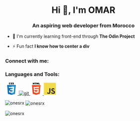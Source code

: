 <h1 align="center">Hi 👋, I'm OMAR</h1>
<h3 align="center">An aspiring web developer from Morocco</h3>

- 🌱 I'm currently learning front-end through **The Odin Project**

- ⚡ Fun fact **I know how to center a div**

<h3 align="left">Connect with me:</h3>
<p align="left">
</p>

<h3 align="left">Languages and Tools:</h3>
<p align="left"> <a href="https://www.w3schools.com/css/" target="_blank" rel="noreferrer"> <img src="https://raw.githubusercontent.com/devicons/devicon/master/icons/css3/css3-original-wordmark.svg" alt="css3" width="40" height="40"/> </a> <a href="https://git-scm.com/" target="_blank" rel="noreferrer"> <img src="https://www.vectorlogo.zone/logos/git-scm/git-scm-icon.svg" alt="git" width="40" height="40"/> </a> <a href="https://www.w3.org/html/" target="_blank" rel="noreferrer"> <img src="https://raw.githubusercontent.com/devicons/devicon/master/icons/html5/html5-original-wordmark.svg" alt="html5" width="40" height="40"/> </a> <a href="https://developer.mozilla.org/en-US/docs/Web/JavaScript" target="_blank" rel="noreferrer"> <img src="https://raw.githubusercontent.com/devicons/devicon/master/icons/javascript/javascript-original.svg" alt="javascript" width="40" height="40"/> </a> </p>

<p><img align="left" src="https://github-readme-stats.vercel.app/api/top-langs?username=onesrx&show_icons=true&theme=onedark&locale=en&layout=compact" alt="onesrx" /></p>

<p>&nbsp;<img align="center" src="https://github-readme-stats.vercel.app/api?username=onesrx&show_icons=true&theme=onedark&locale=en" alt="onesrx" /></p>

<p><img align="center" src="https://github-readme-streak-stats.herokuapp.com/?user=onesrx&theme=dark" alt="onesrx" /></p>

